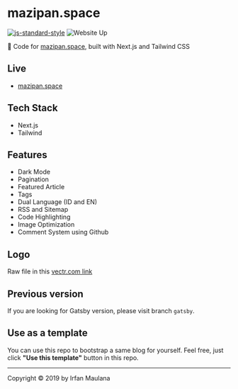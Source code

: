 # mazipan.space

[![js-standard-style](https://img.shields.io/badge/code%20style-standard-brightgreen.svg)](http://standardjs.com) ![Website Up](https://img.shields.io/website-up-down-brightgreen-red/https/mazipan.space.svg)

👿 Code for [mazipan.space](https://mazipan.space/), built with Next.js and Tailwind CSS

## Live

- [mazipan.space](https://mazipan.space/)

## Tech Stack

- Next.js
- Tailwind

## Features

- Dark Mode
- Pagination
- Featured Article
- Tags
- Dual Language (ID and EN)
- RSS and Sitemap
- Code Highlighting
- Image Optimization
- Comment System using Github

## Logo

Raw file in this [vectr.com link](https://vectr.com/mazipan/i7V7tBB5z.png?width=512&height=512&select=i7V7tBB5zpage0)

## Previous version

If you are looking for Gatsby version, please visit branch `gatsby`.

## Use as a template

You can use this repo to bootstrap a same blog for yourself.
Feel free, just click **"Use this template"** button in this repo.

----

Copyright © 2019 by Irfan Maulana
